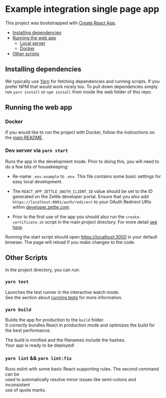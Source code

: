 # Example integration single page app

This project was bootstrapped with [Create React App](https://github.com/facebook/create-react-app).

- [Installing dependencies](#installing-dependencies)
- [Running the web app](#running-the-web-app)
    - [Local server](#dev-server-via-yarn-start)
    - [Docker](#docker)
- [Other scripts](#other-scripts)
    
## Installing dependencies
We typically use [Yarn](https://yarnpkg.com/) for fetching dependencies and running scripts. If you prefer NPM that
would work nicely too. To pull down dependencies simply run `yarn install` or `npm install` from inside the web folder of this repo. 

## Running the web app

### Docker
If you would like to run the project with Docker, follow the instructions on the [main README](../README.md#running-via-docker).


### Dev server via `yarn start`

Runs the app in the development mode. Prior to doing this, you will need to do a few bits of housekeeping:

- Re-name `.env.example` to `.env`. This file contains some basic settings for easy local development.
- The `REACT_APP_ZETTLE_OAUTH_CLIENT_ID` value should be set to the ID generated on the Zettle developer portal. Ensure
that you also add `https://localhost:8001/auth/redirect` to your OAuth Redirect URIs within [developer.zettle.com](https://developer.zettle.com).

- Prior to the first use of the app you should also run the `create-certificate.sh` script in the main project directory.
For more detail [see here](../README.md#certificates).

Running the start script should open [https://localhost:3000](https://localhost:3000) in your default browser. The page will reload if you make changes to the code.

## Other Scripts

In the project directory, you can run:

### `yarn test`

Launches the test runner in the interactive watch mode.\
See the section about [running tests](https://facebook.github.io/create-react-app/docs/running-tests) for more information.

### `yarn build`

Builds the app for production to the `build` folder.\
It correctly bundles React in production mode and optimizes the build for the best performance.

The build is minified and the filenames include the hashes.\
Your app is ready to be deployed!

### `yarn lint` && `yarn lint:fix`

Runs eslint with some basic React-supporting rules. The second command can be \
used to automatically resolve minor issues like semi-colons and inconsistent \
use of quote marks.
